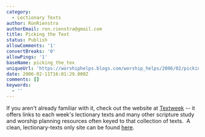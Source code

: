 ```yaml
---
category:
  - Lectionary Texts
author: RonRienstra
authorEmail: ron.rienstra@gmail.com
title: Picking the Text
status: Publish
allowComments: '1'
convertBreaks: '0'
allowPings: '1'
baseName: picking_the_tex
uniqueUrl: 'https://worshiphelps.blogs.com/worship_helps/2006/02/picking_the_tex.html '
date: 2006-02-11T16:01:29.000Z
comments: []
keywords:
  - ''
---
```

If you aren't already familiar with it, check out the website at [Textweek](http://www.textweek.com) -- it offers links to each week's lectionary texts and many other scripture study and worship planning resources often keyed to that collection of texts.  A clean, lectionary-texts only site can be found [here](http://divinity.library.vanderbilt.edu/lectionary/).